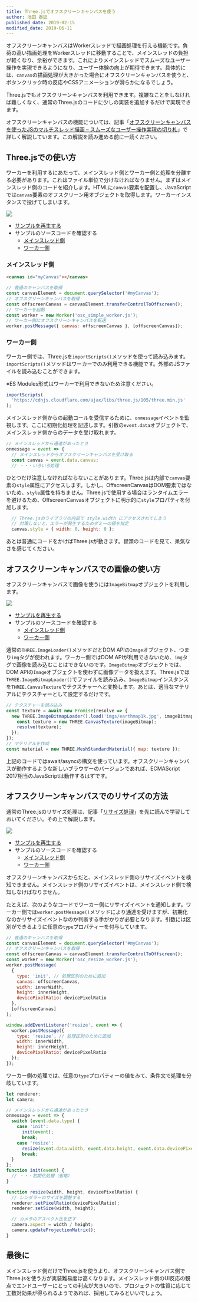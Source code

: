```yaml
---
title: Three.jsでオフスクリーンキャンバスを使う
author: 池田 泰延
published_date: 2019-02-15
modified_date: 2019-06-11
---
```


オフスクリーンキャンバスはWorkerスレッドで描画処理を行える機能です。負荷の高い描画処理をWorkerスレッドに移動することで、メインスレッドの負担が軽くなり、余裕ができます。これによりメインスレッドでスムーズなユーザー操作を実現できるようになり、ユーザー体験の向上が期待できます。具体的には、`canvas`の描画処理が大きかった場合にオフスクリーンキャンバスを使うと、ボタンクリック時の反応やCSSアニメーションが滑らかになるでしょう。

Three.jsでもオフスクリーンキャンバスを利用できます。複雑なことをしなければ難しくなく、通常のThree.jsのコードに少しの実装を追加するだけで実現できます。

オフスクリーンキャンバスの機能については、記事「[オフスクリーンキャンバスを使ったJSのマルチスレッド描画 – スムーズなユーザー操作実現の切り札](https://ics.media/entry/19043)」で詳しく解説しています。この解説を読み進める前に一読ください。


## Three.jsでの使い方

ワーカーを利用するにあたって、メインスレッド側とワーカー側と処理を分離する必要があります。これはファイル単位で分けなければなりません。まずはメインスレッド側のコードを紹介します。HTMLに`canvas`要素を配置し、JavaScriptでは`canvas`要素のオフスクリーン用オブジェクトを取得します。ワーカーインスタンスで投げてしまいます。

![](../imgs/osc_simple.png)

- [サンプルを再生する](https://ics-creative.github.io/tutorial-three/samples/osc_simple.html)
- サンプルのソースコードを確認する
  - [メインスレッド側](../samples/osc_simple.html)
  - [ワーカー側](../samples/osc_simple_worker.js)



### メインスレッド側

```html
<canvas id="myCanvas"></canvas>
```

```js
// 普通のキャンバスを取得
const canvasElement = document.querySelector('#myCanvas');
// オフスクリーンキャンバスを取得
const offscreenCanvas = canvasElement.transferControlToOffscreen();
// ワーカーを起動
const worker = new Worker('osc_simple_worker.js');
// ワーカー側にオフスクリーンキャンバスを転送
worker.postMessage({ canvas: offscreenCanvas }, [offscreenCanvas]);
```

### ワーカー側

ワーカー側では、Three.jsを`importScripts()`メソッドを使って読み込みます。`importScripts()`メソッドはワーカーでのみ利用できる機能です。外部のJSファイルを読み込むことができます。

※ES Modules形式はワーカーで利用できないため注意ください。

```js
importScripts(
  'https://cdnjs.cloudflare.com/ajax/libs/three.js/105/three.min.js'
);
```

メインスレッド側からの起動コールを受信するために、`onmessage`イベントを監視します。ここに初期化処理を記述します。引数の`event.data`オブジェクトで、メインスレッド側からのデータを受け取れます。

```js
// メインスレッドから通達があったとき
onmessage = event => {
  // メインスレッドからオフスクリーンキャンバスを受け取る
  const canvas = event.data.canvas;
  // ・・・いろいろ処理
```

ひとつだけ注意しなければならないことがあります。Three.jsは内部で`canvas`要素の`style`属性にアクセスします。しかし、OffscreenCanvasはDOM要素ではないため、`style`属性を持ちません。Three.jsで使用する場合はランタイムエラーを避けるため、OffscreenCanvasオブジェクトに明示的に`style`プロパティを付加します。

```js
  // Three.jsのライブラリの内部で style.width にアクセスされてしまう
  // 対策しないと、エラーが発生するためダミーの値を指定
  canvas.style = { width: 0, height: 0 };
```

あとは普通にコードをかけばThree.jsが動きます。冒頭のコードを見て、呆気なさを感じてください。


## オフスクリーンキャンバスでの画像の使い方

オフスクリーンキャンバスで画像を使うには`ImageBitmap`オブジェクトを利用します。

![](../imgs/osc_imagebitmap.png)

- [サンプルを再生する](https://ics-creative.github.io/tutorial-three/samples/osc_imagebitmap.html)
- サンプルのソースコードを確認する
  - [メインスレッド側](../samples/osc_imagebitmap.html)
  - [ワーカー側](../samples/osc_imagebitmap_worker.js)



通常の`THREE.ImageLoader()`メソッドだとDOM APIの`Image`オブジェクト、つまり`img`タグが使われます。ワーカー側ではDOM APIが利用できないため、`img`タグで画像を読み込むことはできないのです。`ImageBitmap`オブジェクトでは、DOM APIの`Image`オブジェクトを使わずに画像データを扱えます。Three.jsでは`THREE.ImageBitmapLoader()`でファイルを読み込み、`ImageBitmap`インスタンスを`THREE.CanvasTexture`でテクスチャーへと変換します。あとは、適当なマテリアルにテクスチャーとして設定するだけです。

```js
// テクスチャーを読み込み
const texture = await new Promise(resolve => {
  new THREE.ImageBitmapLoader().load('imgs/earthmap1k.jpg', imageBitmap => {
    const texture = new THREE.CanvasTexture(imageBitmap);
    resolve(texture);
  });
});
// マテリアルを作成
const material = new THREE.MeshStandardMaterial({ map: texture });
```

上記のコードではawait/asyncの構文を使っています。オフスクリーンキャンバスが動作するような新しいブラウザーのバージョンであれば、ECMAScript 2017相当のJavaScriptは動作するはずです。

## オフスクリーンキャンバスでのリサイズの方法

通常のThree.jsのリサイズ処理は、記事「[リサイズ処理](renderer_resize.md)」を先に読んで学習しておいてください。その上で解説します。

![](../imgs/osc_resize.png)

- [サンプルを再生する](https://ics-creative.github.io/tutorial-three/samples/osc_resize.html)
- サンプルのソースコードを確認する
  - [メインスレッド側](../samples/osc_resize.html)
  - [ワーカー側](../samples/osc_resize_worker.js)



オフスクリーンキャンバスからだと、メインスレッド側のリサイズイベントを検知できません。メインスレッド側のリサイズイベントは、メインスレッド側で検知しなけばなりません。

たとえば、次のようなコードでワーカー側にリサイズイベントを通知します。ワーカー側では`worker.postMessage()`メソッドにより通達を受けますが、初期化なのかリサイズイベントなのか判断する手がかりが必要となります。引数には区別ができるように任意の`type`プロパティーを付与しています。

```js
// 普通のキャンバスを取得
const canvasElement = document.querySelector('#myCanvas');
// オフスクリーンキャンバスを取得
const offscreenCanvas = canvasElement.transferControlToOffscreen();
const worker = new Worker('osc_resize_worker.js');
worker.postMessage(
  {
    type: 'init', // 処理区別のために追加
    canvas: offscreenCanvas,
    width: innerWidth,
    height: innerHeight,
    devicePixelRatio: devicePixelRatio
  },
  [offscreenCanvas]
);

window.addEventListener('resize', event => {
  worker.postMessage({
    type: 'resize', // 処理区別のために追加
    width: innerWidth,
    height: innerHeight,
    devicePixelRatio: devicePixelRatio
  });
});
```

ワーカー側の処理では、任意の`type`プロパティーの値をみて、条件文で処理を分岐しています。

```js
let renderer;
let camera;

// メインスレッドから通達があったとき
onmessage = event => {
  switch (event.data.type) {
    case 'init':
      init(event);
      break;
    case 'resize':
      resize(event.data.width, event.data.height, event.data.devicePixelRatio);
      break;
  }
};
function init(event) {
  // ・・・初期化処理（省略）
}

function resize(width, height, devicePixelRatio) {
  // レンダラーのサイズを調整する
  renderer.setPixelRatio(devicePixelRatio);
  renderer.setSize(width, height);

  // カメラのアスペクト比を正す
  camera.aspect = width / height;
  camera.updateProjectionMatrix();
}
```

## 最後に

メインスレッド側だけでThree.jsを使うより、オフスクリーンキャンバス側でThree.jsを使う方が実装難易度は高くなります。メインスレッド側のUI反応の観点でエンドユーザーにとっての利点が大きいので、プロジェクトの性質に応じて工数対効果が得られるようであれば、採用してみるといいでしょう。